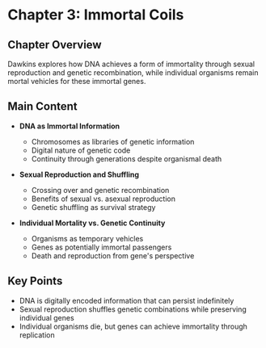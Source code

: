 # Chapter 3: Immortal Coils

## Chapter Overview
Dawkins explores how DNA achieves a form of immortality through sexual reproduction and genetic recombination, while individual organisms remain mortal vehicles for these immortal genes.

## Main Content
- **DNA as Immortal Information**
  - Chromosomes as libraries of genetic information
  - Digital nature of genetic code
  - Continuity through generations despite organismal death

- **Sexual Reproduction and Shuffling**
  - Crossing over and genetic recombination
  - Benefits of sexual vs. asexual reproduction
  - Genetic shuffling as survival strategy

- **Individual Mortality vs. Genetic Continuity**
  - Organisms as temporary vehicles
  - Genes as potentially immortal passengers
  - Death and reproduction from gene's perspective

## Key Points
- DNA is digitally encoded information that can persist indefinitely
- Sexual reproduction shuffles genetic combinations while preserving individual genes
- Individual organisms die, but genes can achieve immortality through replication